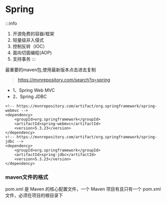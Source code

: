 # Spring
:::info
1. 开源免费的容器/框架
2. 轻量级非入侵式
3. 控制反转（IOC） 
4. 面向切面编程(AOP)
5. 支持事务
:::

最重要的maven包,使用最新版本点击进去复制
> https://mvnrepository.com/search?q=spring 
- 1、Spring Web MVC
- 2、Spring JDBC
```
<!-- https://mvnrepository.com/artifact/org.springframework/spring-webmvc -->
<dependency>
    <groupId>org.springframework</groupId>
    <artifactId>spring-webmvc</artifactId>
    <version>5.3.23</version>
</dependency>
<!-- https://mvnrepository.com/artifact/org.springframework/spring-jdbc -->
<dependency>
    <groupId>org.springframework</groupId>
    <artifactId>spring-jdbc</artifactId>
    <version>5.3.23</version>
</dependency>
```

### maven文件的格式
pom.xml 是 Maven 的核心配置文件，一个 Maven 项目有且只有一个 pom.xml 文件，必须在项目的根目录下